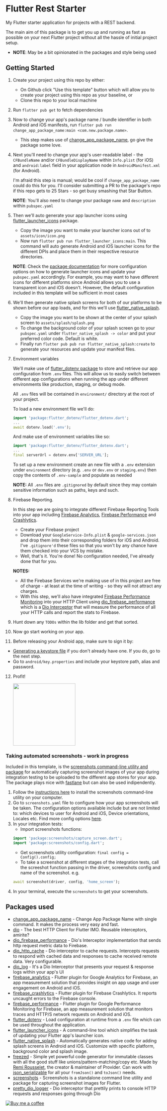 # Flutter Rest Starter

My Flutter starter application for projects with a REST backend.

The main aim of this package is to get you up and running as fast as possible on your next Flutter project without all the hassle of initial project setup.

* **NOTE**: May be a bit opinionated in the packages and style being used

## Getting Started
1. Create your project using this repo by either:

    * On Github click "Use this template" button which will allow you to create your project using this repo as your baseline, or
    * Clone this repo to your local machine

2. Run `flutter pub get` to fetch dependencies

3. Now to change your app's package name / bundle identifier in both Android and iOS manifests, run `flutter pub run change_app_package_name:main <com.new.package.name>`. 

    * This step makes use of [change_app_package_name](https://pub.dev/packages/change_app_package_name), go give the package some love.

4. Next you'll need to change your app's user-readable label - the `CFBundleName` and/or `CFBundleDisplayName` within `Info.plist` (for iOS) and `android:label` field in your application node in `AndroidManifest.xml` (for Android). 

    I'm afraid this step is manual; would be cool if `change_app_package_name` could do this for you. I'll consider submitting a PR to the package's repo if this repo gets to 25 Stars - so get busy smashing that Star Button.

    **NOTE**: You'll also need to change your package `name` and `description` within `pubspec.yaml`

5. Then we'll auto generate your app launcher icons using [flutter_launcher_icons](https://pub.dev/packages/flutter_launcher_icons) package.
    * Copy the image you want to make your launcher icons out of to `assets/icon/icon.png`
    * Now run `flutter pub run flutter_launcher_icons:main`. This command will auto generate Android and iOS launcher icons for the different DPIs and place them in their respective resource directories.

    **NOTE**: Check the [package documentation](https://pub.dev/packages/flutter_launcher_icons#book-guide) for more configuration options on how to generate launcher icons and update your `pubspec.yaml` accordingly. 
   For example, you may want to have different icons for different platforms since Android allows you to use a transparent icon and iOS doesn't. 
   However, the default configuration included in this template will be sufficient in most cases

6. We'll then generate native splash screens for both of our platforms to be shown before our app loads, and for this we'll use [flutter_native_splash](https://pub.dev/packages/flutter_native_splash).
    * Copy the image you want to be shown at the center of your splash screen to `assets/splash/splash.png`
    * To change the background color of your splash screen go to your `pubspec.yaml` under `flutter_native_splash -> color` and put your preferred color code. Default is white.
    * Finally run `flutter pub pub run flutter_native_splash:create` to generate your resources and update your manifest files.
   
7. Environment variables
   
   We'll make use of [flutter_dotenv package](https://pub.dev/packages/flutter_dotenv) to store and retrieve our app configuration from `.env` files. 
   This will allow us to easily switch between different app configurations when running the app under different environments like production, staging, or debug mode.
   
   All `.env` files will be contained in `environment/` directory at the root of your project.

   To load a new environment file we'll do: 
    ```dart
    import 'package:flutter_dotenv/flutter_dotenv.dart';
    ...
    await dotenv.load('.env');
    ```

    And make use of environment variables like so:
    ```dart
    import 'package:flutter_dotenv/flutter_dotenv.dart';
    ...
    final serverUrl = dotenv.env['SERVER_URL'];
    ```

   To set up a new environment create an new file with a `.env` extension under `environment` directory (e.g. `.env` or `dev.env` or `staging.env`) then copy the contents of `.env-sample` and populate as needed
   
   **NOTE:** All `.env` files are `.gitignored` by default since they may contain sensitive information such as paths, keys and such. 
   
8. Firebase Reporting. 

    In this step we are going to integrate different Firebase Reporting Tools into your app including [Firebase Analytics](https://firebase.google.com/products/analytics), [Firebase Performance](https://firebase.google.com/products/performance/) and [Crashlytics](https://firebase.google.com/products/crashlytics/).
   
    * Create your Firebase project
    * Download your `GoogleService-Info.plist` & `google-services.json` and drop them into their corresponding folders for iOS and Android. I've `.gitignore'd` these files so that you won't by any chance have them checked into your VCS by mistake.
    * Well, that's it. You're done! No configuration needed, I've already done that for you.

    **NOTES:**
   * All the Firebase Services we're making use of in this project are free of charge - at least at the time of writing - so they will not attract any charges.
   * With this step, we'll also have integrated [Firebase Performance Monitoring](https://firebase.google.com/products/performance/) into your HTTP Client using [dio_firebase_performance](https://pub.dev/packages/dio_firebase_performance) which is a [Dio Interceptor](https://pub.dev/packages/dio#interceptors) that will measure the  performance of all your HTTP calls and report the stats to Firebase. 

9. Hunt down any `TODOs` within the lib folder and get that sorted.

10. Now go start working on your app.

11. Before releasing your Android app, make sure to sign it by:
   * [Generating a keystore file](https://flutter.dev/docs/deployment/android#create-a-keystore) if you don't already have one. If you do, go to the next step.
   * Go to `android/key.properties` and include your keystore path, alias and password.

12. Profit!

     <img height=200 src="https://melmagazine.com/wp-content/uploads/2019/07/Screen-Shot-2019-07-31-at-5.47.12-PM.png">

### Taking automated screenshots - work in progress
Included in this template, is the [screenshots command-line utility and package](https://pub.dev/packages/screenshots) for automatically capturing screenshot images of your app during integration testing to be uploaded to the different app stores for your app. The package plays nice with [fastlane](https://fastlane.tools) but can also be used indipendently.

1. Follow the [instructions here](https://pub.dev/packages/screenshots#installation) to install the screenshots command-line utility on your computer.
2. Go to `screenshots.yaml` file to configure how your app screenshots will be taken. The configuration options available include but are not limited to: which devices to user for Android and iOS, Device orientations, Locales etc. Find more config options [here](https://pub.dev/packages/screenshots#configuration). 
3. In your integration tests:
    * Import screenshots functions:
    ```dart
    import 'package:screenshots/capture_screen.dart';
    import 'package:screenshots/config.dart';
    ```
    * Get screenshots utility configuration: `final config = Config().config;`
    * To take a screenshot at different stages of the integration tests, call the screeshot function passing in the driver, screenshots config and name of the screenshot. e.g. 
    ```dart
    await screenshot(driver, config, 'home_screen');
    ```
4. In your terminal, execute the `screenshots` to get your screenshots.

## Packages used 
* [change_app_package_name](https://pub.dev/packages/change_app_package_name) - Change App Package Name with single command. It makes the process very easy and fast.
* [dio](https://pub.dev/packages/dio) - The best HTTP Client for Flutter IMO. Reusable interceptors, amirite?
* [dio_firebase_performance](https://pub.dev/packages/dio_firebase_performance) - Dio's Interceptor implementation that sends http request metric data to Firebase.
* [dio_http_cache](https://pub.dev/packages/dio_http_cache) - Dio interceptor to cache requests. Intercepts requests to respond with cached data and responses to cache received remote data. Very configurable.
* [dio_log](https://pub.dev/packages/dio_log) - It's a Dio Interceptor that presents your request & response logs within your app's UI
* [firebase_analytics](https://pub.dev/packages/firebase_analytics) - Flutter plugin for Google Analytics for Firebase, an app measurement solution that provides insight on app usage and user engagement on Android and iOS.
* [firebase_crashlytics](https://pub.dev/packages/firebase_crashlytics) - Flutter plugin for Firebase Crashlytics. It reports uncaught errors to the Firebase console.
* [firebase_performance](https://pub.dev/packages/firebase_performance) - Flutter plugin for Google Performance Monitoring for Firebase, an app measurement solution that monitors traces and HTTP/S network requests on Android and iOS.
* [flutter_dotenv](https://pub.dev/packages/flutter_dotenv) - Load configuration at runtime from a `.env` file which can be used throughout the application.
* [flutter_launcher_icons](https://pub.dev/packages/flutter_launcher_icons) - A command-line tool which simplifies the task of updating your Flutter app's launcher icon.
* [flutter_native_splash](https://pub.dev/packages/flutter_native_splash) - Automatically generates native code for adding splash screens in Android and iOS. Customize with specific platform, background color and splash image.
* [freezed](https://pub.dev/packages/freezed) - Simple yet powerful code generator for immutable classes with all the good stuff like unions/pattern-matching/copy etc. Made by [Remi Rousselet](https://github.com/rrousselGit), the creator & maintainer of Provider. Can work with [json_serializable](https://pub.dev/packages/json_serializable) for all your `fromJson()` and `toJson()` needs.
* [screenshots](https://pub.dev/packages/screenshots) - Screenshots is a standalone command line utility and package for capturing screenshot images for Flutter.
* [pretty_dio_logger](https://pub.dev/packages/pretty_dio_logger) - Dio interceptor that prettily prints to console HTTP requests and responses going through Dio

[![Buy me a coffee](https://www.buymeacoffee.com/assets/img/custom_images/purple_img.png)](https://buymeacoff.ee/wb5M9y2Sz)

